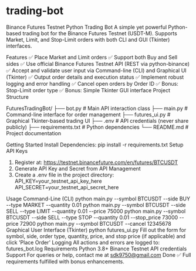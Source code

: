 # trading-bot
Binance Futures Testnet Python Trading Bot
A simple yet powerful Python-based trading bot for the Binance Futures Testnet (USDT-M). Supports Market, Limit, and Stop-Limit orders with both CLI and GUI (Tkinter) interfaces.

Features
✅ Place Market and Limit orders
✅ Support both Buy and Sell sides
✅ Use official Binance Futures Testnet API (REST via python-binance)
✅ Accept and validate user input via Command-line (CLI) and Graphical UI (Tkinter)
✅ Output order details and execution status
✅ Implement robust logging and error handling
✅ Cancel open orders by Order ID
✅ Bonus: Stop-Limit order type
✅ Bonus: Simple Tkinter GUI interface
Project Structure

FuturesTradingBot/
├── bot.py               # Main API interaction class
├── main.py              # Command-line interface for order management
├── futures_ui.py        # Graphical Tkinter-based trading UI
├── .env                 # API credentials (never share publicly)
├── requirements.txt     # Python dependencies
└── README.md            # Project documentation

Getting Started
Install Dependencies:
pip install -r requirements.txt
Setup API Keys

1. Register at: https://testnet.binancefuture.com/en/futures/BTCUSDT
2. Generate API Key and Secret from API Management
3. Create a .env file in the project directory:
API_KEY=your_testnet_api_key_here
API_SECRET=your_testnet_api_secret_here

Usage
Command-Line (CLI)
python main.py --symbol BTCUSDT --side BUY --type MARKET --quantity 0.01
python main.py --symbol BTCUSDT --side SELL --type LIMIT --quantity 0.01 --price 75000
python main.py --symbol BTCUSDT --side SELL --type STOP --quantity 0.01 --stop_price 73000 --price 72900
python main.py --symbol BTCUSDT --cancel 12345678
Graphical User Interface (Tkinter)
python futures_ui.py
Fill out the form for symbol, side, order type, quantity, price, and stop price (if applicable) and click 'Place Order'
Logging
All actions and errors are logged to: futures_bot.log
Requirements
Python 3.8+
Binance Testnet API credentials
Support
For queries or help, contact me at sdk9750@gmail.com
Done ✅
Full requirements fulfilled with bonus enhancements.
